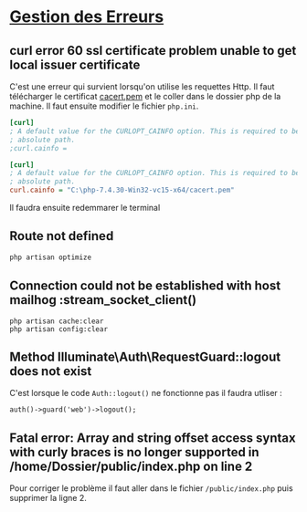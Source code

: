 # [Gestion des Erreurs](readme.md)

## curl error 60 ssl certificate problem unable to get local issuer certificate

C'est une erreur qui survient lorsqu'on utilise les requettes Http. Il faut télécharger le certificat [cacert.pem](https://curl.se/docs/caextract.html) et le coller dans le dossier php de la machine. Il faut ensuite modifier le fichier `php.ini`.  

```ini
[curl]
; A default value for the CURLOPT_CAINFO option. This is required to be an
; absolute path.
;curl.cainfo = 
```

```ini
[curl]
; A default value for the CURLOPT_CAINFO option. This is required to be an
; absolute path.
curl.cainfo = "C:\php-7.4.30-Win32-vc15-x64/cacert.pem"
```

Il faudra ensuite redemmarer le terminal

## Route not defined

```php
php artisan optimize
```

## Connection could not be established with host mailhog :stream_socket_client()

```console
php artisan cache:clear
php artisan config:clear
```

## Method Illuminate\Auth\RequestGuard::logout does not exist

C'est lorsque le code `Auth::logout()` ne fonctionne pas il faudra utliser :

```code
auth()->guard('web')->logout();
```

## Fatal error: Array and string offset access syntax with curly braces is no longer supported in /home/Dossier/public/index.php on line 2

Pour corriger le problème il faut aller dans le fichier `/public/index.php` puis supprimer la ligne 2.
